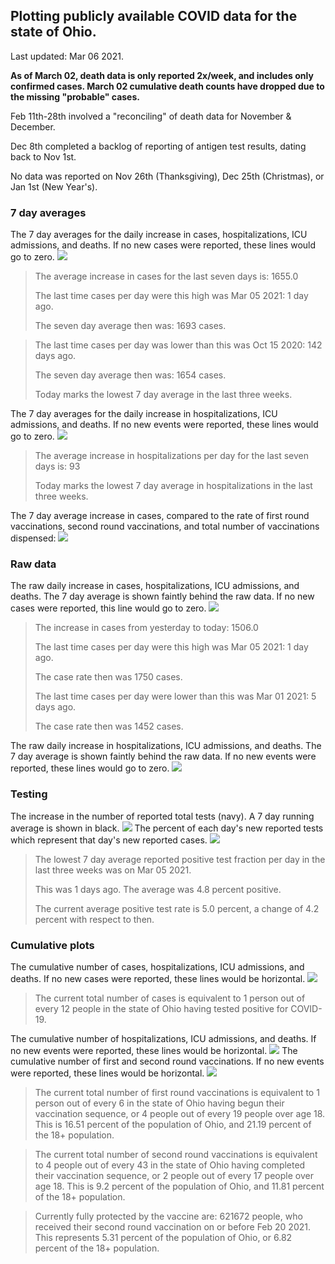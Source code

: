## Plotting publicly available COVID data for the state of Ohio. 

Last updated: Mar 06 2021. 

**As of March 02, death data is only reported 2x/week, and includes only confirmed cases. March 02 cumulative death counts have dropped due to the missing "probable" cases.**

Feb 11th-28th involved a "reconciling" of death data for November & December.

Dec 8th completed a backlog of reporting of antigen test results, dating back to Nov 1st.

No data was reported on Nov 26th (Thanksgiving), Dec 25th (Christmas), or Jan 1st (New Year's).
### 7 day averages
The 7 day averages for the daily increase in cases, hospitalizations, ICU admissions, and deaths. If no new cases were reported, these lines would go to zero.
![](7dayaverage_cases.png)

>The average increase in cases for the last seven days is: 1655.0
>
>The last time cases per day were this high was Mar 05 2021: 1 day ago.
>
>The seven day average then was: 1693 cases.

>
>The last time cases per day was lower than this was Oct 15 2020: 142 days ago.
>
>The seven day average then was: 1654 cases.
>
>Today marks the lowest 7 day average in the last three weeks.

The 7 day averages for the daily increase in hospitalizations, ICU admissions, and deaths. If no new events were reported, these lines would go to zero.
![](7dayaverage_hospital.png)

>The average increase in hospitalizations per day for the last seven days is: 93
>
>Today marks the lowest 7 day average in hospitalizations in the last three weeks.

The 7 day average increase in cases, compared to the rate of first round vaccinations, second round vaccinations, and total number of vaccinations dispensed:
![](DailyVaccinationsCases.png)

### Raw data
The raw daily increase in cases, hospitalizations, ICU admissions, and deaths. The 7 day average is shown faintly behind the raw data. If no new cases were reported, this line would go to zero.
![](DailyCases.png)

>The increase in cases from yesterday to today: 1506.0 
>
>The last time cases per day were this high was Mar 05 2021: 1 day ago. 
>
>The case rate then was 1750 cases.
>
>The last time cases per day were lower than this was Mar 01 2021: 5 days ago. 
>
>The case rate then was 1452 cases.

The raw daily increase in hospitalizations, ICU admissions, and deaths. The 7 day average is shown faintly behind the raw data. If no new events were reported, these lines would go to zero.
![](DailyHospitalizations.png)

### Testing

The increase in the number of reported total tests (navy). A 7 day running average is shown in black.
![](DailyTests.png)
The percent of each day's new reported tests which represent that day's new reported cases.
![](percentpositive_tests.png)

>The lowest 7 day average reported positive test fraction per day in the last three weeks was on Mar 05 2021.
>
>This was 1 days ago. The average was 4.8 percent positive. 
>
>The current average positive test rate is 5.0 percent, a change of 4.2 percent with respect to then. 

### Cumulative plots
The cumulative number of cases, hospitalizations, ICU admissions, and deaths. If no new cases were reported, these lines would be horizontal.
![](Cases.png)

>The current total number of cases is equivalent to 1 person out of every 12 people in the state of Ohio having tested positive for COVID-19.

The cumulative number of hospitalizations, ICU admissions, and deaths. If no new events were reported, these lines would be horizontal.
![](Hospitalizations.png)
The cumulative number of first and second round vaccinations. If no new events were reported, these lines would be horizontal.
![](Vaccinations.png)

>The current total number of first round vaccinations is equivalent to 1 person out of every 6 in the state of Ohio having begun their vaccination sequence,  or 4 people out of every 19 people over age 18.
 >This is 16.51 percent of the population of Ohio, and 21.19 percent of the 18+ population.

>The current total number of second round vaccinations is equivalent to 4 people out of every 43 in the state of Ohio having completed their vaccination sequence, or 2 people out of every 17 people over age 18. 
>This is 9.2 percent of the population of Ohio, and 11.81 percent of the 18+ population.

>Currently fully protected by the vaccine are: 621672 people, who received their second round vaccination on or before Feb 20 2021.
>This represents 5.31 percent of the population of Ohio, or 6.82 percent of the 18+ population.

